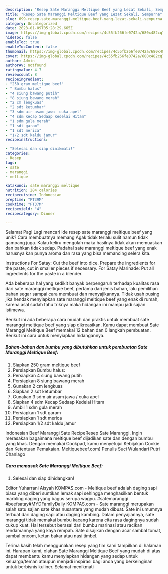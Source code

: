 ```yaml
---
description: "Resep Sate Maranggi Meltique Beef yang Lezat Sekali, Sempurna"
title: "Resep Sate Maranggi Meltique Beef yang Lezat Sekali, Sempurna"
slug: 699-resep-sate-maranggi-meltique-beef-yang-lezat-sekali-sempurna
category: Uncategorized
date: 2023-01-09T05:28:29.665Z
image: https://img-global.cpcdn.com/recipes/4c55fb266fe0742a/680x482cq70/sate-maranggi-meltique-beef-foto-resep-utama.jpg
hideToc: false
enableToc: true
enableTocContent: false
thumbnail: https://img-global.cpcdn.com/recipes/4c55fb266fe0742a/680x482cq70/sate-maranggi-meltique-beef-foto-resep-utama.jpg
cover: https://img-global.cpcdn.com/recipes/4c55fb266fe0742a/680x482cq70/sate-maranggi-meltique-beef-foto-resep-utama.jpg
author: Admin
authorAv: notfound
ratingvalue: 4.7
reviewcount: 8
recipeingredient:
- "250 gram meltique beef"
- " Bumbu halus"
- "4 siung bawang putih"
- "8 siung bawang merah"
- "2 cm lengkuas"
- "2 sdt ketumbar"
- "3 sdm air asam jawa  cuka apel"
- "4 sdm Kecap Sedaap Kedelai Hitam"
- "1 sdm gula merah"
- "1 sdt garam"
- "1 sdt merica"
- "1/2 sdt kaldu jamur"
recipeinstructions:

- "Selesai dan siap dinikmati!"
categories:
- Resep
tags:
- sate
- maranggi
- meltique

katakunci: sate maranggi meltique 
nutrition: 284 calories
recipecuisine: Indonesian
preptime: "PT39M"
cooktime: "PT37M"
recipeyield: "4"
recipecategory: Dinner

---
```



Selamat Pagi Lagi mencari ide resep sate maranggi meltique beef yang unik? Cara membuatnya memang Agak tidak terlalu sulit namun tidak gampang juga. Kalau keliru mengolah maka hasilnya tidak akan memuaskan dan bahkan tidak sedap. Padahal sate maranggi meltique beef yang enak harusnya kan punya aroma dan rasa yang bisa memancing selera kita.


Instructions For Satay: Cut the beef into dice. Prepare the ingredients for the paste, cut in smaller pieces if necessary. For Satay Marinade: Put all ingredients for the paste in a blender.

Ada beberapa hal yang sedikit banyak berpengaruh terhadap kualitas rasa dari sate maranggi meltique beef, pertama dari jenis bahan, lalu pemilihan bahan segar sampai cara membuat dan menyajikannya. Tidak usah pusing jika hendak menyiapkan sate maranggi meltique beef yang enak di rumah, karena asal sudah tahu triknya maka hidangan ini mampu jadi sajian istimewa.


Berikut ini ada beberapa cara mudah dan praktis untuk membuat sate maranggi meltique beef yang siap dikreasikan. Kamu dapat membuat Sate Maranggi Meltique Beef memakai 12 bahan dan 0 langkah pembuatan. Berikut ini cara untuk menyiapkan hidangannya.

<!--inarticleads1-->

##### Bahan-bahan dan bumbu yang dibutuhkan untuk pembuatan Sate Maranggi Meltique Beef:

1. Siapkan 250 gram meltique beef
1. Persiapkan  Bumbu halus:
1. Persiapkan 4 siung bawang putih
1. Persiapkan 8 siung bawang merah
1. Gunakan 2 cm lengkuas
1. Siapkan 2 sdt ketumbar
1. Gunakan 3 sdm air asam jawa / cuka apel
1. Siapkan 4 sdm Kecap Sedaap Kedelai Hitam
1. Ambil 1 sdm gula merah
1. Persiapkan 1 sdt garam
1. Persiapkan 1 sdt merica
1. Persiapkan 1/2 sdt kaldu jamur


Indonesian Beef Maranggi Sate RecipeResep Sate Maranggi. Ingin merasakan bagaimana meltique beef dijadikan sate dan dengan bumbu yang khas. Dengan memakai Cookpad, kamu menyetujui Kebijakan Cookie dan Ketentuan Pemakaian. Meltiquebeef.com) Penulis Suci Wulandari Putri Chaniago 

<!--inarticleads2-->

##### Cara memasak Sate Maranggi Meltique Beef:


1. Selesai dan siap dihidangkan!

Editor Yuharrani Aisyah KOMPAS.com - Meltique beef adalah daging sapi biasa yang diberi suntikan lemak sapi sehingga menghasilkan bentuk marbling daging yang bagus serupa wagyu. #satemaranggi #beefsatay#MYDFamilyDaily KOMPAS.com - Sate maranggi merupakan salah satu sajian sate khas nusantara yang mudah dibuat. Sate ini umumnya terbuat dari daging sapi atau daging kambing. Dalam penyajiannya, sate maranggi tidak memakai bumbu kacang karena cita rasa dagingnya sudah cukup kuat. Hal tersebut berasal dari bumbu marinasi atau racikan rendamannya yang kaya rempah. Sate disajikan dengan acar sambal tomat, sambal oncom, ketan bakar atau nasi timbel. 

Terima kasih telah menggunakan resep yang tim kami tampilkan di halaman ini. Harapan kami, olahan Sate Maranggi Meltique Beef yang mudah di atas dapat membantu kamu menyiapkan hidangan yang sedap untuk keluarga/teman ataupun menjadi inspirasi bagi anda yang berkeinginan untuk berbisnis kuliner. Selamat menikmati
